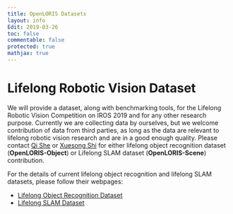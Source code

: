 ```yaml
---
title: OpenLORIS Datasets
layout: info
Edit: 2019-03-26
toc: false
commentable: false
protected: true
mathjax: true
---
```

# Lifelong Robotic Vision Dataset

We will provide a dataset, along with benchmarking tools, for the Lifelong Robotic Vision Competition on IROS 2019 and for any other research purpose. Currently we are collecting data by ourselves, but we welcome contribution of data from third parties, as long as the data are relevant to lifelong robotic vision research and are in a good enough quality. Please contact [Qi She](mailto:qi.she@intel.com) or [Xuesong Shi](mailto:xuesong.shi@intel.com) for either lifelong object recognition dataset (**OpenLORIS-Object**) or Lifelong SLAM dataset (**OpenLORIS-Scene**) contribution.

For the details of current lifelong object recognition and lifelong SLAM datasets, please follow their webpages:

- [Lifelong Object Recognition Dataset]({{site.url}}{{site.baseurl}}/dataset/object.html)
- [Lifelong SLAM Dataset]({{site.url}}{{site.baseurl}}/dataset/scene.html)



